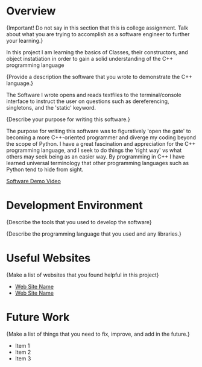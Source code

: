 # Overview

{Important!  Do not say in this section that this is college assignment.  Talk about what you are trying to accomplish as a software engineer to further your learning.}

In this project I am learning the basics of Classes, their constructors, and object instatiation in order to gain a solid understanding of the C++ programming language  


{Provide a description the software that you wrote to demonstrate the C++ language.}

The Software I wrote opens and reads textfiles to the terminal/console interface to instruct the user on questions such as dereferencing, singletons, and the 'static' keyword.

{Describe your purpose for writing this software.}

The purpose for writing this software was to figuratively 'open the gate' to becoming a more C++-oriented programmer and diverge my coding beyond the scope of Python. I have a great fascination and appreciation for the C++ programming language, and I seek to do things the 'right way' vs what others may seek being as an easier way.
By programming in C++ I have learned universal terminology that other programming languages such as Python tend to hide from sight.


[Software Demo Video](http://youtube.link.goes.here)

# Development Environment

{Describe the tools that you used to develop the software}

{Describe the programming language that you used and any libraries.}

# Useful Websites

{Make a list of websites that you found helpful in this project}
* [Web Site Name](http://url.link.goes.here)
* [Web Site Name](http://url.link.goes.here)

# Future Work

{Make a list of things that you need to fix, improve, and add in the future.}
* Item 1
* Item 2
* Item 3
